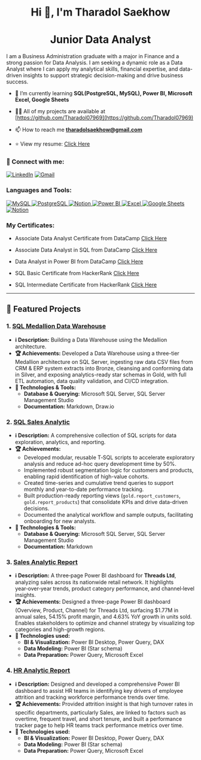 <h1 align="center">Hi 👋, I'm Tharadol Saekhow</h1>
<h1 align="center">Junior Data Analyst</h1>
I am a Business Administration graduate with a major in Finance and a strong passion for Data Analysis. I am seeking a dynamic role as a Data Analyst where I can apply my analytical skills, financial expertise, and data-driven insights to support strategic decision-making and drive business success.

- 🌱 I’m currently learning **SQL(PostgreSQL, MySQL), Power BI, Microsoft Excel, Google Sheets**

- 👨‍💻 All of my projects are available at [https://github.com/Tharadol07969](https://github.com/Tharadol07969)

- 📫 How to reach me **tharadolsaekhow@gmail.com**

- ⭐️ View my resume: [Click Here](https://drive.google.com/file/d/1tIcw5rmacBgwWv0BSj9irJpXGDO-AuDJ/view?usp=sharing)

<h3 align="left">🔗 Connect with me:</h3>
<p align="left">

[![LinkedIn](https://img.shields.io/badge/linkedin-%230077B5.svg?style=for-the-badge&logo=linkedin&logoColor=white)](https://www.linkedin.com/in/tharadol-saekhow-b8b27735a/)
[![Gmail](https://img.shields.io/badge/Gmail-D14836?style=for-the-badge&logo=gmail&logoColor=white)](mailto:tharadolsaekhow@gmail.com)

<h3 align="left">Languages and Tools:</h3>
<p align="left">
  <a href="https://www.mysql.com/" target="_blank" rel="noreferrer">
    <img src="https://img.shields.io/badge/MySQL-4479A1?style=for-the-badge&logo=mysql&logoColor=white" alt="MySQL"/>
  </a> 
  <a href="https://www.postgresql.org" target="_blank" rel="noreferrer">
    <img src="https://img.shields.io/badge/PostgreSQL-336791?style=for-the-badge&logo=postgresql&logoColor=white" alt="PostgreSQL"/>
  </a>
  <a href="https://www.microsoft.com/en-us/sql-server" target="_blank" rel="noreferrer">
    <img src="https://img.shields.io/badge/SQL%20Server-0078D7?style=for-the-badge&logo=microsoft-sql-server&logoColor=white" alt="Notion"/>
  </a>
  <a href="https://powerbi.microsoft.com/" target="_blank" rel="noreferrer">
    <img src="https://img.shields.io/badge/Power%20BI-F2C811?style=for-the-badge&logo=power-bi&logoColor=black" alt="Power BI"/>
  </a> 
  <a href="https://www.microsoft.com/en-us/microsoft-365/excel" target="_blank" rel="noreferrer">
    <img src="https://img.shields.io/badge/Microsoft%20Excel-217346?style=for-the-badge&logo=microsoft-excel&logoColor=white" alt="Excel"/>
  </a> 
  <a href="https://www.google.com/sheets/about/" target="_blank" rel="noreferrer">
    <img src="https://img.shields.io/badge/Google%20Sheets-34A853?style=for-the-badge&logo=googlesheets&logoColor=white" alt="Google Sheets"/>
  </a>
  <a href="https://www.notion.so/" target="_blank" rel="noreferrer">
    <img src="https://img.shields.io/badge/Notion-%23000000.svg?style=for-the-badge&logo=notion&logoColor=white" alt="Notion"/>
  </a>
</p>


<h3 align="left">My Certificates:</h3>

- Associate Data Analyst Certificate from DataCamp [Click Here](https://drive.google.com/file/d/1hXHcBDUI4peMzH89m2S2dVHs2SJnf5jS/view?usp=sharing)
  
- Associate Data Analyst in SQL from DataCamp [Click Here](https://drive.google.com/file/d/12_Omah9T0OHaLYZVRHtgnP8526gtOD6H/view?usp=sharing)
  
- Data Analyst in Power BI from DataCamp [Click Here](https://drive.google.com/file/d/1BXs9YbUdFkwqiUpbvFGkXwVZuSregeji/view?usp=sharing)

- SQL Basic Certificate from HackerRank [Click Here](https://drive.google.com/file/d/1Q5spoR1PWKq74N5iDIA6DSDycjDjKEPJ/view?usp=sharing)

- SQL Intermediate Certificate from HackerRank [Click Here](https://drive.google.com/file/d/1MSfXngAf5meVtHnJDGbaqX7mxTPTsl4n/view?usp=sharing)

---

## 🚀 Featured Projects

### 1. [<u>SQL Medallion Data Warehouse</u>](https://github.com/Tharadol07969/sql_medallion_data_warehouse_project)
- **ℹ️ Description:** Building a Data Warehouse using the Medallion architecture.
- **🏆 Achievements:** Developed a Data Warehouse using a three-tier Medallion architecture on SQL Server, ingesting raw data CSV files from CRM & ERP system extracts into Bronze, cleansing and conforming data in Silver, and exposing analytics-ready star schemas in Gold, with full ETL automation, data quality validation, and CI/CD integration.
- **🎯 Technologies & Tools:**  
  - **Database & Querying:** Microsoft SQL Server, SQL Server Management Studio   
  - **Documentation:** Markdown, Draw.io

### 2. [<u>SQL Sales Analytic</u>](https://github.com/Tharadol07969/sql_sales_analytic)
- **ℹ️ Description:** A comprehensive collection of SQL scripts for data exploration, analytics, and reporting.
- **🏆 Achievements:**
  - Developed modular, reusable T‑SQL scripts to accelerate exploratory analysis and reduce ad-hoc query development time by 50%.
  - Implemented robust segmentation logic for customers and products, enabling rapid identification of high-value cohorts.
  - Created time-series and cumulative trend queries to support monthly and year-to-date performance tracking.
  - Built production-ready reporting views (`gold.report_customers`, `gold.report_products`) that consolidate KPIs and drive data-driven decisions.
  - Documented the analytical workflow and sample outputs, facilitating onboarding for new analysts.
- **🎯 Technologies & Tools:**  
  - **Database & Querying:** Microsoft SQL Server, SQL Server Management Studio   
  - **Documentation:** Markdown

### 3. [<u>Sales Analytic Report</u>](https://github.com/Tharadol07969/sales_dashboard)
- **ℹ️ Description:** A three‑page Power BI dashboard for **Threads Ltd**, analyzing sales across its nationwide retail network. It highlights year‑over‑year trends, product category performance, and channel‑level insights.  
- **🏆 Achievements:** Designed a three-page Power BI dashboard (Overview, Product, Channel) for Threads Ltd, surfacing $1.77M in annual sales, 54.15% profit margin, and 4.63% YoY growth in units sold. Enables stakeholders to optimize and channel strategy by visualizing top categories and high-growth regions. 
- **🎯 Technologies used:**
    - **BI & Visualization:** Power BI Desktop, Power Query, DAX  
    - **Data Modeling:** Power BI (Star schema)  
    - **Data Preparation:** Power Query, Microsoft Excel

### 4. [<u>HR Analytic Report</u>](https://github.com/Tharadol07969/hr_analytics_report)
- **ℹ️ Description:** Designed and developed a comprehensive Power BI dashboard to assist HR teams in identifying key drivers of employee attrition and tracking workforce performance trends over time.
- **🏆 Achievements:** Provided attrition insight is that high turnover rates in specific departments, particularly Sales, are linked to factors such as overtime, frequent travel, and short tenure, and built a performance tracker page to help HR teams track performance metrics over time.
- **🎯 Technologies used:**
    - **BI & Visualization:** Power BI Desktop, Power Query, DAX  
    - **Data Modeling:** Power BI (Star schema)  
    - **Data Preparation:** Power Query, Microsoft Excel
